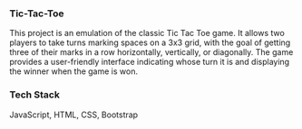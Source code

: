 ### Tic-Tac-Toe

This project is an emulation of the classic Tic Tac Toe game. It allows two players to take turns marking spaces on a 3x3 grid, with the goal of getting three of their marks in a row horizontally, vertically, or diagonally. The game provides a user-friendly interface indicating whose turn it is and displaying the winner when the game is won. 

### Tech Stack 

JavaScript, 
HTML, 
CSS,
Bootstrap

